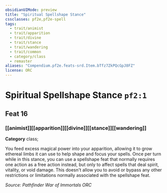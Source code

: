 ```yaml
---
obsidianUIMode: preview
title: "Spiritual Spellshape Stance"
cssclasses: pf2e,pf2e-spell
tags:
  - trait/animist
  - trait/apparition
  - trait/divine
  - trait/stance
  - trait/wandering
  - trait/common
  - category/class
  - remaster
aliases: "Compendium.pf2e.feats-srd.Item.bTfz7ZkPQcGpJ8FZ"
license: ORC
---
```

# Spiritual Spellshape Stance `pf2:1`
## Feat 16
### [[animist]][[apparition]][[divine]][[stance]][[wandering]]

**Category** class; 




You feed excess magical power into your apparition, allowing it to grow ethereal limbs it can use to help shape and focus your spells. Once per turn while in this stance, you can use a spellshape feat that normally requires one action as a free action instead, but only to affect spells that deal spirit, vitality, or void damage. This doesn't allow you to avoid or bypass any other restrictions or limitations normally associated with the spellshape feat.

*Source: Pathfinder War of Immortals*
*ORC*
